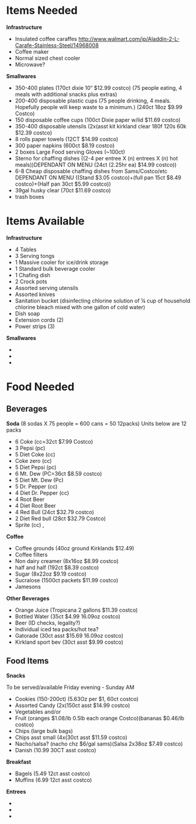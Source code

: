 Items Needed  
====

__Infrastructure__  

* Insulated coffee caraffes http://www.walmart.com/ip/Aladdin-2-L-Carafe-Stainless-Steel/14968008  
* Coffee maker  
* Normal sized chest cooler  
* Microwave?



__Smallwares__  

* 350-400 plates (170ct dixie 10“ $12.99 costco) (75 people eating, 4 meals with additional snacks plus extras)  
* 200-400 disposable plastic cups (75 people drinking, 4 meals. Hopefully people will keep waste to a minimum.) (240ct 18oz $9.99 Costco) 
* 150 disposable coffee cups (100ct Dixie paper w/lid $11.69 costco)
* 350-400 disposable utensils (2x(asst kit kirkland clear 180f 120s 60k $12.39 costco)
* 8 rolls paper towels (12CT $14.99 costco) 
* 300 paper napkins (600ct $8.19 costco)
* 2 boxes Large Food serving Gloves (~100ct)  
* Sterno for chaffing dishes ((2-4 per entree X (n) entrees X (n) hot meals))DEPENDANT ON MENU (24ct (2.25hr ea) $14.99 costco))
* 6-8 Cheap disposable chaffing dishes from Sams/Costco/etc DEPENDANT ON MENU ((Stand $3.05 costco)+(full pan 15ct $8.49 costco)+(Half pan 30ct $5.99 costco))
* 39gal husky clear (70ct $11.69 costco)
* trash boxes

Items Available  
===

__Infrastructure__  

* 4 Tables  
* 3 Serving tongs  
* 1 Massive cooler for ice/drink storage  
* 1 Standard bulk beverage cooler  
* 1 Chafing dish  
* 2 Crock pots
* Assorted serving utensils
* Assorted knives
* Sanitation bucket (disinfecting chlorine solution of ¼ cup of household chlorine 
bleach mixed with one gallon of cold water)
* Dish soap
* Extension cords (2)
* Power strips (3)

__Smallwares__  

* 
* 
* 

Food Needed  
===

Beverages
----

__Soda__ (8 sodas X 75 people = 600 cans = 50 12packs) Units below are 12 packs

* 6 Coke (cc=32ct $7.99 Costco)
* 3 Pepsi (pc)
* 5 Diet Coke (cc)
* Coke zero (cc)
* 5 Diet Pepsi (pc)
* 6 Mt. Dew (PC=36ct $8.59 costco)
* 5 Diet Mt. Dew (Pc)
* 5 Dr. Pepper (cc)
* 4 Diet Dr. Pepper (cc)
* 4 Root Beer
* 4 Diet Root Beer
* 4 Red Bull (24ct $32.79 costco)
* 2 Diet Red bull (28ct $32.79 Costco)
* Sprite (cc)
,

__Coffee__  

* Coffee grounds (40oz ground Kirklands $12.49)
* Coffee filters
* Non dairy creamer (8x16oz $8.99 costco)
* half and half (192ct $8.39 costco)
* Sugar (8x22oz $9.19 costco)
* Sucralose (1500ct packets $11.99 costco)
* Jamesons

__Other Beverages__  

* Orange Juice (Tropicana 2 gallons $11.39 costco)
* Bottled Water (35ct $4.99 16.09oz costco)
* Beer (ID checks, legality?)
* Individual iced tea packs/hot tea?
* Gatorade (30ct asst $15.69 16.09oz costco)
* Kirkland sport bev (30ct asst $9.99 costco)

Food Items  
----

__Snacks__

To be served/available Friday evening - Sunday AM

* Cookies (150-200ct) (5.63Oz per $1, 60ct costco)
* Assorted Candy (2x(150ct asst $14.99 costco)
* Vegetables and/or
* Fruit (oranges $1.08/lb 0.5lb each orange Costco)(bananas $0.46/lb costco)
* Chips (large bulk bags)
* Chips asst small (4x(30ct asst $11.59 costco)
* Nacho/salsa? (nacho chz $6/gal sams)(Salsa 2x38oz $7.49 costco)
* Danish (10.99 30CT asst costco)

__Breakfast__  

* Bagels (5.49 12ct asst costco)
* Muffins (6.99 12ct asst costco)

__Entrees__


*
*
*

